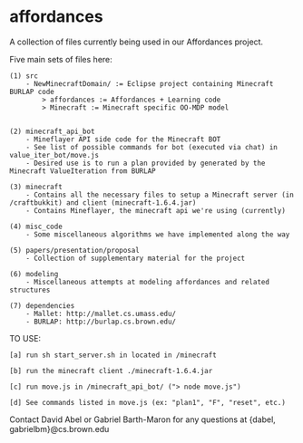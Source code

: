 affordances
===========
A collection of files currently being used in our Affordances project.

Five main sets of files here:

	(1) src
		- NewMinecraftDomain/ := Eclipse project containing Minecraft BURLAP code
			> affordances := Affordances + Learning code
			> Minecraft := Minecraft specific OO-MDP model


	(2) minecraft_api_bot
		- Mineflayer API side code for the Minecraft BOT
		- See list of possible commands for bot (executed via chat) in value_iter_bot/move.js
		- Desired use is to run a plan provided by generated by the Minecraft ValueIteration from BURLAP

	(3) minecraft
		- Contains all the necessary files to setup a Minecraft server (in /craftbukkit) and client (minecraft-1.6.4.jar)
		- Contains Mineflayer, the minecraft api we're using (currently)

	(4) misc_code
		- Some miscellaneous algorithms we have implemented along the way
	
	(5) papers/presentation/proposal
		- Collection of supplementary material for the project

	(6) modeling
		- Miscellaneous attempts at modeling affordances and related structures

	(7) dependencies
		- Mallet: http://mallet.cs.umass.edu/
		- BURLAP: http://burlap.cs.brown.edu/

TO USE:
	
	[a] run sh start_server.sh in located in /minecraft

	[b] run the minecraft client ./minecraft-1.6.4.jar

	[c] run move.js in /minecraft_api_bot/ ("> node move.js")

	[d] See commands listed in move.js (ex: "plan1", "F", "reset", etc.)

Contact David Abel or Gabriel Barth-Maron for any questions at {dabel, gabrielbm}@cs.brown.edu
